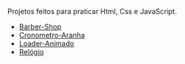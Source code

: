
 Projetos feitos para praticar Html, Css e JavaScript.
 <ul>
  
  <li><a href="https://github.com/igorsantos2102/projetos/blob/main/barber-shop/index.html">Barber-Shop</a></li>
  <li><a href="https://github.com/igorsantos2102/projetos/blob/main/cronometro-aranha/index.html">Cronometro-Aranha</a></li>
  <li><a href="https://github.com/igorsantos2102/projetos/blob/main/loader-animado/db.html">Loader-Animado</a></li>
  <li><a href="https://github.com/igorsantos2102/projetos/blob/main/relogio/relogio.html">Relógio</a></li>

 </ul>
